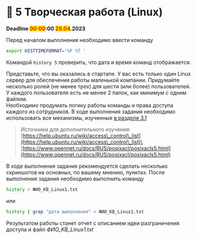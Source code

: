 # 🎨 5       Творческая работа (Linux)

**Deadline **<mark style="color:red;">**00:00**</mark>**:00 **<mark style="color:red;">**29.04**</mark>**.2023**

Перед началом выполнения необходимо ввести команду&#x20;

```bash
export HISTTIMEFORMAT='%F %T '
```

Командой `history 5` проверить, что дата и время команд отображается.

Представьте, что вы оказались в стартапе. У вас есть только один Linux сервер для обеспечения работы маленькой компании. Придумайте несколько ролей (не менее трех) для шести (или более) пользователей. У каждого пользователя есть не менее 2 папок, как минимум с одним файлом.\
Необходимо продумать логику работы команды и права доступа каждого из сотрудников.  В ходе выполнения задания необходимо использовать все механизмы, изученные [в разделе 3.1](3-linux.md#3.1-prakticheskoe-zanyatie.-prava-dostupa.-atributy-faila.-posix-acl)

> Источники для дополнительного изучения:\
> [https://help.ubuntu.ru/wiki/access\_control\_list](https://help.ubuntu.ru/wiki/access\_control\_list)\
> [https://www.opennet.ru/docs/RUS/posixacl/posixacls5.html](https://www.opennet.ru/docs/RUS/posixacl/posixacls5.html)

В ходе выполнения задания рекомендуется сделать несколько скриншотов на основных, по вашему мнению, пунктах. После выполнения задания необходимо выполнить команду&#x20;

```bash
history > ФИО_KB_Linux1.txt
```

или&#x20;

```bash
history | grep "дата выполнения" > ФИО_KB_Linux1.txt 
```

Результатом работы станет отчет с описанием идеи разграничения доступа и файл _ФИО\_KB\_Linux1.txt_
